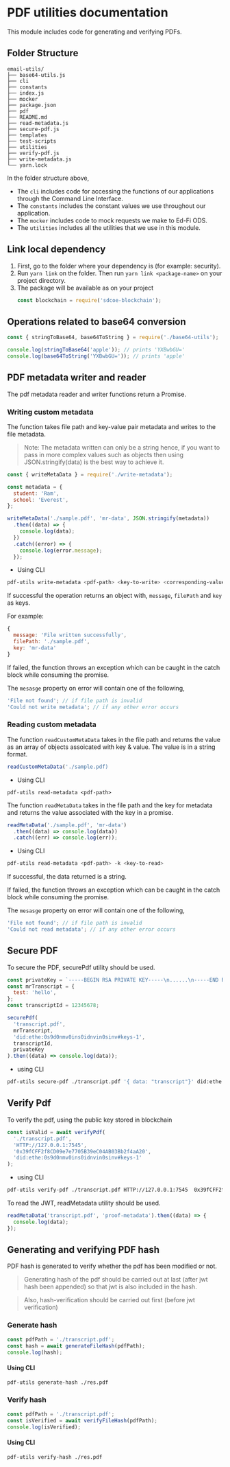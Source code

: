 # PDF utilities documentation

This module includes code for generating and verifying PDFs.

## Folder Structure

```
email-utils/
├── base64-utils.js
├── cli
├── constants
├── index.js
├── mocker
├── package.json
├── pdf
├── README.md
├── read-metadata.js
├── secure-pdf.js
├── templates
├── test-scripts
├── utilities
├── verify-pdf.js
├── write-metadata.js
└── yarn.lock
```

In the folder structure above,

- The `cli` includes code for accessing the functions of our applications through the Command Line Interface.
- The `constants` includes the constant values we use throughout our application.
- The `mocker` includes code to mock requests we make to Ed-Fi ODS.
- The `utilities` includes all the utilities that we use in this module.

## Link local dependency

1. First, go to the folder where your dependency is (for example: security).
2. Run `yarn link` on the folder. Then run `yarn link <package-name>` on your project directory.
3. The package will be available as <project-name> on your project
   ```js
   const blockchain = require('sdcoe-blockchain');
   ```

## Operations related to base64 conversion

```js
const { stringToBase64, base64ToString } = require('./base64-utils');

console.log(stringToBase64('apple')); // prints 'YXBwbGU='
console.log(base64ToString('YXBwbGU=')); // prints 'apple'
```

## PDF metadata writer and reader

The pdf metadata reader and writer functions return a Promise.

### Writing custom metadata

The function takes file path and key-value pair metadata and writes to the file metadata.

> Note: The metadata written can only be a string hence, if you want to pass in more complex values such as objects then using JSON.stringify(data) is the best way to achieve it.

```js
const { writeMetaData } = require('./write-metadata');

const metadata = {
  student: 'Ram',
  school: 'Everest',
};

writeMetaData('./sample.pdf', 'mr-data', JSON.stringify(metadata))
  .then((data) => {
    console.log(data);
  })
  .catch((error) => {
    console.log(error.message);
  });
```

- Using CLI

```bash
pdf-utils write-metadata <pdf-path> <key-to-write> <corresponding-value>
```

If successful the operation returns an object with, `message`, `filePath` and `key` as keys.

For example:

```js
{
  message: 'File written successfully',
  filePath: './sample.pdf',
  key: 'mr-data'
}
```

If failed, the function throws an exception which can be caught in the catch block while consuming the promise.

The `mesasge` property on error will contain one of the following,

```js
'File not found'; // if file path is invalid
'Could not write metadata'; // if any other error occurs

```

### Reading custom metadata

The function `readCustomMetaData` takes in the file path and returns the value as an array of objects assoicated with key & value. The value is in a string format.

```js
readCustomMetaData('./sample.pdf)
```

- Using CLI

```
pdf-utils read-metadata <pdf-path>

```

The function `readMetaData` takes in the file path and the key for metadata and returns the value associated with the key in a promise.

```js
readMetaData('./sample.pdf', 'mr-data')
  .then((data) => console.log(data))
  .catch((err) => console.log(err));
```

- Using CLI

```bash
pdf-utils read-metadata <pdf-path> -k <key-to-read>
```

If successful, the data returned is a string.

If failed, the function throws an exception which can be caught in the catch block while consuming the promise.

The `mesasge` property on error will contain one of the following,

```js
'File not found'; // if file path is invalid
'Could not read metadata'; // if any other error occurs

```

## Secure PDF

To secure the PDF, securePdf utility should be used.

```js
const privateKey = `-----BEGIN RSA PRIVATE KEY-----\n......\n-----END RSA PRIVATE KEY-----`;
const mrTranscript = {
  test: 'hello',
};
const transcriptId = 12345678;

securePdf(
  'transcript.pdf',
  mrTranscript,
  'did:ethe:0s9d0nmv0ins0idnvin0sinv#keys-1',
  transcriptId,
  privateKey
).then((data) => console.log(data));
```

- using CLI

```bash
pdf-utils secure-pdf ./transcript.pdf '{ data: "transcript"}' did:ethe:0s9d0nmv0ins0idnvin0sinv#keys-1 12345678 '-----BEGIN RSA PRIVATE KEY----- .... -----END RSA PRIVATE KEY-----'
```

## Verify Pdf

To verify the pdf, using the public key stored in blockchain

```javascript
const isValid = await verifyPdf(
  './transcript.pdf',
  'HTTP://127.0.0.1:7545',
  '0x39fCFF2f8CD09e7e7705B39eC04AB03Bb2f4aA20',
  'did:ethe:0s9d0nmv0ins0idnvin0sinv#keys-1'
);
```

- using CLI

```bash
pdf-utils verify-pdf ./transcript.pdf HTTP://127.0.0.1:7545  0x39fCFF2f8CD09e7e7705B39eC04AB03Bb2f4aA20 did:ethe:0s9d0nmv0ins0idnvin0sinv#keys-1
```

To read the JWT, readMetadata utility should be used.

```js
readMetaData('transcript.pdf', 'proof-metadata').then((data) => {
  console.log(data);
});
```

## Generating and verifying PDF hash

PDF hash is generated to verify whether the pdf has been modified or not.

> Generating hash of the pdf should be carried out at last (after jwt hash been appended)
> so that jwt is also included in the hash.

> Also, hash-verification should be carried out first (before jwt verification)

### Generate hash

```javascript
const pdfPath = './transcript.pdf';
const hash = await generateFileHash(pdfPath);
console.log(hash);
```

#### Using CLI

```bash
pdf-utils generate-hash ./res.pdf
```

### Verify hash

```javascript
const pdfPath = './transcript.pdf';
const isVerified = await verifyFileHash(pdfPath);
console.log(isVerified);
```

#### Using CLI

```bash
pdf-utils verify-hash ./res.pdf
```
